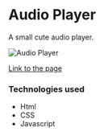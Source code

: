 # Audio Player
A small cute audio player.

![Audio Player](https://drive.google.com/uc?export=view&id=1Duamt8NQdy4qNSOjW6CPE3wf1FeAySPy)

[Link to the page](https://sharonjseg.github.io/music-player/)

### Technologies used

- Html
- CSS
- Javascript
